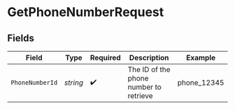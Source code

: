 # GetPhoneNumberRequest


## Fields

| Field                                  | Type                                   | Required                               | Description                            | Example                                |
| -------------------------------------- | -------------------------------------- | -------------------------------------- | -------------------------------------- | -------------------------------------- |
| `PhoneNumberId`                        | *string*                               | :heavy_check_mark:                     | The ID of the phone number to retrieve | phone_12345                            |